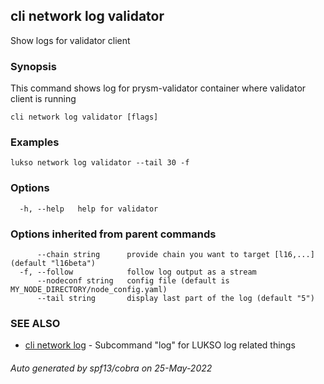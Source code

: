 ## cli network log validator

Show logs for validator client

### Synopsis

This command shows log for prysm-validator container where validator client is running

```
cli network log validator [flags]
```

### Examples

```
lukso network log validator --tail 30 -f
```

### Options

```
  -h, --help   help for validator
```

### Options inherited from parent commands

```
      --chain string      provide chain you want to target [l16,...] (default "l16beta")
  -f, --follow            follow log output as a stream
      --nodeconf string   config file (default is MY_NODE_DIRECTORY/node_config.yaml)
      --tail string       display last part of the log (default "5")
```

### SEE ALSO

* [cli network log](cli_network_log.md)	 - Subcommand "log" for LUKSO log related things

###### Auto generated by spf13/cobra on 25-May-2022
